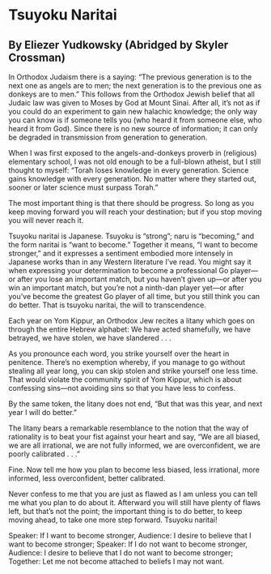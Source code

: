 # Tsuyoku Naritai
## By Eliezer Yudkowsky (Abridged by Skyler Crossman)

In Orthodox Judaism there is a saying: “The previous generation is to the next one as angels are to men; the next generation is to the previous one as donkeys are to men.” This follows from the Orthodox Jewish belief that all Judaic law was given to Moses by God at Mount Sinai. After all, it’s not as if you could do an experiment to gain new halachic knowledge; the only way you can know is if someone tells you (who heard it from someone else, who heard it from God). Since there is no new source of information; it can only be degraded in transmission from generation to generation.

When I was first exposed to the angels-and-donkeys proverb in (religious) elementary school, I was not old enough to be a full-blown atheist, but I still thought to myself: “Torah loses knowledge in every generation. Science gains knowledge with every generation. No matter where they started out, sooner or later science must surpass Torah.”

The most important thing is that there should be progress. So long as you keep moving forward you will reach your destination; but if you stop moving you will never reach it.

Tsuyoku naritai is Japanese. Tsuyoku is “strong”; naru is “becoming,” and the form naritai is “want to become.” Together it means, “I want to become stronger,” and it expresses a sentiment embodied more intensely in Japanese works than in any Western literature I’ve read. You might say it when expressing your determination to become a professional Go player—or after you lose an important match, but you haven’t given up—or after you win an important match, but you’re not a ninth-dan player yet—or after you’ve become the greatest Go player of all time, but you still think you can do better. That is tsuyoku naritai, the will to transcendence.

Each year on Yom Kippur, an Orthodox Jew recites a litany which goes on through the entire Hebrew alphabet: We have acted shamefully, we have betrayed, we have stolen, we have slandered . . .

As you pronounce each word, you strike yourself over the heart in penitence. There’s no exemption whereby, if you manage to go without stealing all year long, you can skip stolen and strike yourself one less time. That would violate the community spirit of Yom Kippur, which is about confessing sins—not avoiding sins so that you have less to confess.

By the same token, the litany does not end, “But that was this year, and next year I will do better.”

The litany bears a remarkable resemblance to the notion that the way of rationality is to beat your fist against your heart and say, “We are all biased, we are all irrational, we are not fully informed, we are overconfident, we are poorly calibrated . . .”

Fine. Now tell me how you plan to become less biased, less irrational, more informed, less overconfident, better calibrated.

Never confess to me that you are just as flawed as I am unless you can tell me what you plan to do about it. Afterward you will still have plenty of flaws left, but that’s not the point; the important thing is to do better, to keep moving ahead, to take one more step forward. Tsuyoku naritai!

Speaker: If I want to become stronger,
Audience: I desire to believe that I want to become stronger;
Speaker: If I do not want to become stronger,
Audience: I desire to believe that I do not want to become stronger;
Together: Let me not become attached to beliefs I may not want.